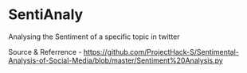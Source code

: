 # SentiAnaly
Analysing the Sentiment of a specific topic in twitter

Source & Referrence - 
https://github.com/ProjectHack-S/Sentimental-Analysis-of-Social-Media/blob/master/Sentiment%20Analysis.py

